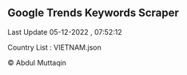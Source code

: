 

## Google Trends Keywords Scraper 
 
Last Update 05-12-2022 , 07:52:12

Country List :
VIETNAM.json



© Abdul Muttaqin 
